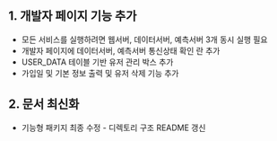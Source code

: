 

## 1. 개발자 페이지 기능 추가

- 모든 서비스를 실행하려면 웹서버, 데이터서버, 예측서버 3개 동시 실행 필요
- 개발자 페이지에 데이터서버, 예측서버 통신상태 확인 란 추가
- USER_DATA 테이블 기반 유저 관리 박스 추가
- 가입일 및 기본 정보 출력 및 유저 삭제 기능 추가


## 2. 문서 최신화

- 기능형 패키지 최종 수정 - 디렉토리 구조 README 갱신
